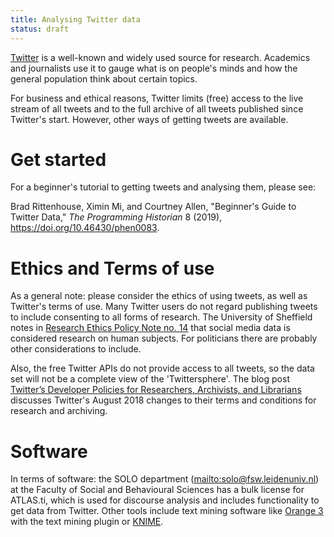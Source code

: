 ```yaml
---
title: Analysing Twitter data
status: draft
---
```


[Twitter](https://twitter.com) is a well-known and widely used source for research.
Academics and journalists use it to gauge what is on people's minds and how the general
population think about certain topics.

For business and ethical reasons, Twitter limits (free) access to the live stream of all tweets
and to the full archive of all tweets published since Twitter's start.
However, other ways of getting tweets are available.

# Get started

For a beginner's tutorial to getting tweets and analysing them, please see:

Brad Rittenhouse, Ximin Mi, and Courtney Allen, "Beginner's Guide to Twitter Data," *The Programming Historian* 8 (2019), <https://doi.org/10.46430/phen0083>.

# Ethics and Terms of use

As a general note: please consider the ethics of using tweets, as well as Twitter's terms of use.
Many Twitter users do not regard publishing tweets to include consenting to all forms of research.
The University of Sheffield notes in [Research Ethics Policy Note no. 14](https://www.sheffield.ac.uk/polopoly_fs/1.670954!/file/Research-Ethics-Policy-Note-14.pdf)
that social media data is considered research on human subjects.
For politicians there are probably other considerations to include.

Also, the free Twitter APIs do not provide access to all tweets, so the data set will not be
a complete view of the 'Twittersphere'.
The blog post [Twitter’s Developer Policies for Researchers, Archivists, and Librarians](https://medium.com/on-archivy/twitters-developer-policies-for-researchers-archivists-and-librarians-63e9ba0433b2) discusses Twitter's August 2018 changes to their terms and conditions for research and archiving.

# Software

In terms of software: the SOLO department (<mailto:solo@fsw.leidenuniv.nl>) at the
Faculty of Social and Behavioural Sciences has a bulk license for ATLAS.ti,
which is used for discourse analysis and includes functionality to get data from Twitter.
Other tools include text mining software like [Orange 3](https://orange.biolab.si/)
with the text mining plugin or [KNIME](https://www.knime.com/knime-analytics-platform).
